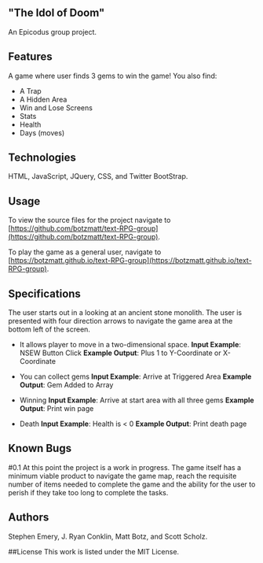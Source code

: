 ## "The Idol of Doom"
An Epicodus group project.

## Features
A game where user finds 3 gems to win the game! You also find:
* A Trap
* A Hidden Area
* Win and Lose Screens
* Stats
* Health
* Days (moves)


## Technologies
HTML, JavaScript, JQuery, CSS, and Twitter BootStrap.

## Usage

To view the source files for the project navigate to [https://github.com/botzmatt/text-RPG-group](https://github.com/botzmatt/text-RPG-group).

To play the game as a general user, navigate to [https://botzmatt.github.io/text-RPG-group](https://botzmatt.github.io/text-RPG-group).


## Specifications
The user starts out in a looking at an ancient stone monolith. The user is presented with four direction arrows to navigate the game area at the bottom left of the screen.

* It allows player to move in a two-dimensional space.
__Input Example__: NSEW Button Click
__Example Output__: Plus 1 to Y-Coordinate or X-Coordinate

* You can collect gems
__Input Example__: Arrive at Triggered Area
__Example Output__: Gem Added to Array

* Winning
__Input Example__: Arrive at start area with all three gems
__Example Output__: Print win page

* Death
__Input Example__: Health is < 0
__Example Output__: Print death page


## Known Bugs

#0.1
At this point the project is a work in progress. The game itself has a minimum viable product to navigate the game map, reach the requisite number of items needed to complete the game and the ability for the user to perish if they take too long to complete the tasks.


## Authors
Stephen Emery, J. Ryan Conklin, Matt Botz, and Scott Scholz.

##License
This work is listed under the MIT License.
